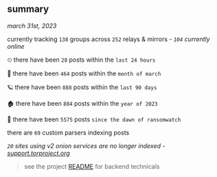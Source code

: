 
## summary
_march 31st, 2023_

currently tracking `138` groups across `252` relays & mirrors - _`104` currently online_

⏲ there have been `28` posts within the `last 24 hours`

🦈 there have been `464` posts within the `month of march`

🪐 there have been `888` posts within the `last 90 days`

🏚 there have been `884` posts within the `year of 2023`

🦕 there have been `5575` posts `since the dawn of ransomwatch`

there are `69` custom parsers indexing posts

_`20` sites using v2 onion services are no longer indexed - [support.torproject.org](https://support.torproject.org/onionservices/v2-deprecation/)_

> see the project [README](https://github.com/joshhighet/ransomwatch#ransomwatch--) for backend technicals
